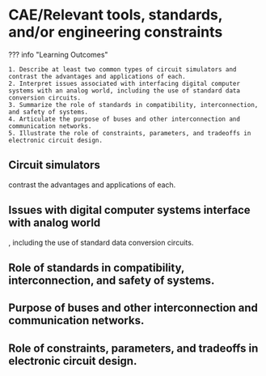 # CAE/Relevant tools, standards, and/or engineering constraints

??? info "Learning Outcomes"

    1. Describe at least two common types of circuit simulators and contrast the advantages and applications of each.
    2. Interpret issues associated with interfacing digital computer systems with an analog world, including the use of standard data conversion circuits.
    3. Summarize the role of standards in compatibility, interconnection, and safety of systems.
    4. Articulate the purpose of buses and other interconnection and communication networks.
    5. Illustrate the role of constraints, parameters, and tradeoffs in electronic circuit design.

## Circuit simulators 

contrast the advantages and applications of each.

## Issues with digital computer systems interface with analog world

, including the use of standard data conversion circuits.

## Role of standards in compatibility, interconnection, and safety of systems.

## Purpose of buses and other interconnection and communication networks.

## Role of constraints, parameters, and tradeoffs in electronic circuit design.